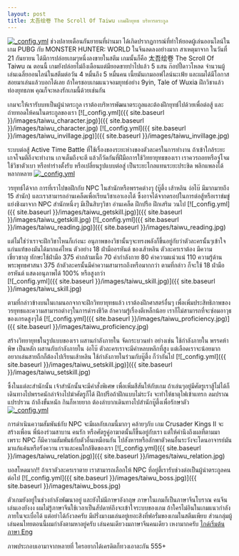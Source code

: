 ```yaml
---
layout: post
title: 太吾绘卷 The Scroll Of Taiwu เกมฝึกยุทธ บริหารตระกูล
---
```

[![_config.yml](https://scontent.fbkk2-3.fna.fbcdn.net/v/t1.0-9/42705352_2122329521113439_3911976360611938304_n.png?_nc_cat=109&oh=6fc3e2c9187da6f2d6e541c015271d7e&oe=5C59A977)](https://scontent.fbkk2-3.fna.fbcdn.net/v/t1.0-9/42705352_2122329521113439_3911976360611938304_n.png?_nc_cat=109&oh=6fc3e2c9187da6f2d6e541c015271d7e&oe=5C59A977)
ช่วงปลายเดือนกันยายนที่ผ่านมา ได้เกิดปรากฏการณ์ที่ทำให้ยอดผู้เล่นออนไลน์ในเกม PUBG กับ MONSTER HUNTER: WORLD ในจีนลดลงอย่างมาก สาเหตุมาจาก ในวันที่ 21 กันยายน ได้มีการปล่อยเกมๆหนึ่งลงขายในสตีม เกมนั้นก็คือ 太吾绘卷 The Scroll Of Taiwu ณ ตอนนี้ เกมยังปล่อยไม่ถึงเดือนแต่มียอดขายปาไปแล้ว 5 แสน ก๊อปปี้ดาวโหลด
จำนวนผู้เล่นเฉลี่ยออนไลน์ในสตีมต่อวัน 4 หมื่นถึง 5 หมื่นคน เนี้ยมันเกมออฟไลน์นะเฟ้ย และผมได้มีโอกาสสอยมาเล่นแล้วบอกได้เลย ถ้าใครชอบเกมแนวจอมยุทธ์อย่าง 9yin, Tale of Wuxia ฝึกวิชาแล้วท่องยุทธภพ คุณก็จะหลงรักเกมนี้ด้วยเช่นกัน

เกมจะให้เรารับบทเป็นผู้นำตระกูล เราต้องบริหารพัฒนาตระกูลและต้องฝึกยุทธ์ไปด้วยเพื่อต่อสู้ และถ่ายทอดให้คนในตระกูลของเรา
[![_config.yml]({{ site.baseurl }}/images/taiwu_character.jpg)]({{ site.baseurl }}/images/taiwu_character.jpg)
[![_config.yml]({{ site.baseurl }}/images/taiwu_invillage.jpg)]({{ site.baseurl }}/images/taiwu_invillage.jpg)

ระบบต่อสู้ Active Time Battle ที่ใช้เรื่องของระยะห่างของตัวละครในการทำงาน ถ้าเข้าใกล้ระยะเกจโจมตีถึงจะทำงาน เกจเต็มถึงจะตี แล้วก็วัดกันที่ฝึมือการใช้วิทยายุทธของเรา เราควรถอยหรือจู่โจม ใช้วิชาตัวเบา หรือท่าร่างตั้งรับ หรือเปลี่ยนรูปแบบต่อสู่ เป็นระยะไกลแทนระยะประชิด พลิกแพลงได้หลากหลาย
[![_config.yml](https://steamcdn-a.akamaihd.net/steam/apps/838350/ss_c2234e4ac19c7b4541bcf4f8996cc859e25af9f4.1920x1080.jpg)](https://steamcdn-a.akamaihd.net/steam/apps/838350/ss_c2234e4ac19c7b4541bcf4f8996cc859e25af9f4.1920x1080.jpg)

วรยุทธ์ได้จาก การที่เราไปขอฝึกกับ NPC ในสำนักหรือพรรคต่างๆ (บู๊ตึ้ง เส้าหลิน ง่อไบ๊ มีมากมายถึง 15 สำนัก) และเราสามารถอ่านเคล็ดเพื่อเรียนวิชาเอาเองได้ ซึ้งอาจได้จากดรอปในการต่อสู้หรือเราข่มขู่แย่งชิงมาจาก NPC สำนักหนึ่งๆ มีเป็นสิบๆวิชา อ่านเคล็ด ฝึกปรือ ฝึกเสริม วนไป 
[![_config.yml]({{ site.baseurl }}/images/taiwu_getskill.jpg)]({{ site.baseurl }}/images/taiwu_getskill.jpg)
[![_config.yml]({{ site.baseurl }}/images/taiwu_reading.jpg)]({{ site.baseurl }}/images/taiwu_reading.jpg)

แต่ไม่ใช่ว่าเราจะฝึกวิชาไหนก็เก่งนะ อนุภาพของวิชานั้นๆจะทรงพลังก็ขึ้นอยู่กับว่าตัวละครนั้นๆเข้าใจแก่นแท้ของมันได้มากแค่ไหน ตัวอย่าง 18 ฝ่ามืออรหันต์ ของเส้าหลิน ตัวละครเราต้อง มีความเชี่ยวชาญ ทักษะใช้ฝ่ามือ 375 ค่ากล้ามเนื้อ 70 ค่ากำลังกาย 80 ค่าความแน่วแน่ 110 ความรู้ด้านพระพุทธศาสนา 375 ถ้าตัวละครนั้นมีค่าความสามารถถึงหรือมากกว่า ตามที่กล่าว ก็จะใช้ 18 ฝ่ามืออรหันต์ แสดงอนุภาพได้ 100% หรือสูงกว่า  
[![_config.yml]({{ site.baseurl }}/images/taiwu_skill.jpg)]({{ site.baseurl }}/images/taiwu_skill.jpg)

ตามที่กล่าวข้างบนในเกมนอกจากจะฝึกวิทยายุทธแล้ว เราต้องฝึกศาสตร์อื่นๆ เพื่อเพิ่มประสิทธิภาพของวรยุทธและความสามารถต่างๆในการดำรงชีวิต ถ้าความรู้เรื่องตีเหล็กน้อย เราก็ไม่สามารถที่จะซ่อมอาวุธของเกรดสูงๆได้
[![_config.yml]({{ site.baseurl }}/images/taiwu_proficiency.jpg)]({{ site.baseurl }}/images/taiwu_proficiency.jpg)

สร้างวิทยายุทธในรูปแบบของเรา ผสานกำลังภายใน จัดกระบวนท่า อย่างเช่น ใช้กำลังภายใน พรรคห้าพิษ เป็นหลัก ผสานกับกำลังภายใน ง่อไบ๊ ตัวละครเราจะมีค่าหลบหลีกที่สูง แต่เลือดเราจะน้อยมาก อยากเล่นสายถืกก็ต้องไปเรียนเส้าหลิน ใช้กำลังภายในร่วมกับบู๊ตึ้ง ก็ว่ากันไป
[![_config.yml]({{ site.baseurl }}/images/taiwu_setskill.jpg)]({{ site.baseurl }}/images/taiwu_setskill.jpg)

ซึ้งในแต่ละสำนักนั้น เจ้าสำนักนั้นจะมีคำสั่งพิเศษ เพื่อเพิ่มสีสันให้กับเกม ถ้าเล่นๆอยู่มีศัตรูเราสู้ไม่ได้ก็เดินทางไปพรรคนักล่าจ้างไปฆ่าศัตรูก็ได้ ฝึกปรือถ้าฝึกแบบไม่ระวัง จะทำให้ธาตุไฟเข้าแทรก ลมปราณแปรปรวน ถ้าถึงขั้นหนัก กินก็หายยาก ต้องลำบากเดินทางไปสำนักบู๊ตึ้งเพื่อรักษาตัว  
[![_config.yml](https://steamcdn-a.akamaihd.net/steam/apps/838350/ss_7fbbd68252aaec12ac1a0d311f658ec7d1f24d2a.1920x1080.jpg)](https://steamcdn-a.akamaihd.net/steam/apps/838350/ss_7fbbd68252aaec12ac1a0d311f658ec7d1f24d2a.1920x1080.jpg)

การดำเนินความสัมพันธ์กับ NPC จะมีผลกับเกมนี้มากๆ คล้ายๆกับ เกม Crusader Kings II จะสร้างเพื่อน พี่น้องร่วมสาบาน คนรัก หรือศัตรูคู่อาฆาตนั้นก็ขึ้นอยู่กับเรา แต่ให้คำนึงถึงผลที่ตามมา เพราะ NPC ก็มีความสัมพันธ์กับตัวอื่นเหมือนกัน ไปสังหารหรือลักพาตัวคนอื่นระวังจะโดนอาจารย์มันมาแก้แค้นหรือรังควาน เราและคนใกล้ชิดของเรา 
[![_config.yml]({{ site.baseurl }}/images/taiwu_relation.jpg)]({{ site.baseurl }}/images/taiwu_relation.jpg)

บอสโหดมาก!! ถ้าเราตัวละครเราตาย เราสามารถเลือกให้ NPC ที่อยู่ตี้เรารับช่วงต่อเป็นผู้นำตระกูลคนต่อไป
[![_config.yml]({{ site.baseurl }}/images/taiwu_boss.jpg)]({{ site.baseurl }}/images/taiwu_boss.jpg)

ตัวเกมยังอยู่ในช่วงกำลังพัฒนาอยู่ และยังไม่มีภาษาอังกฤษ ภาษาในเกมก็เป็นภาษาจีนโบราณ คนจีนเล่นเองยังงง
ผมไม่รู้ภาษาจีนใช้เวลาเป็นสัปดาห์ถึงจะเข้าใจระบบของเกม ถ้าใครไม่อินในเกมแนวกำลังภายในจะเบื่อได้
แต่อย่าได้กังวลครับ มีฝรั่งมางมเล่นอยู่เยอะสิงที่ฟอรั่มของเกมในสตีมเพียบ ส่วนกลุ่มผู้เล่นคนไทยตอนนี้ผมกำลังตามหาอยู่ครับ เล่นคนเดียวงมภาษาจีนคนเดียว เหงามากครับ
[ไกด์เริ่มต้นภาษา Eng](https://steamcommunity.com/sharedfiles/filedetails/?id=1526321324)

ภาพประกอบเอามาจากหลายที่ ใครอยากได้เครดิตก็ทวงเอาละกัน 555+
